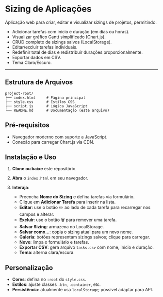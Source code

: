# Sizing de Aplicações

Aplicação web para criar, editar e visualizar sizings de projetos, permitindo:

* Adicionar tarefas com início e duração (em dias ou horas).
* Visualizar gráfico Gantt simplificado (Chart.js).
* CRUD completo de sizings salvos (LocalStorage).
* Editar/excluir tarefas individuais.
* Redefinir total de dias e redistribuir durações proporcionalmente.
* Exportar dados em CSV.
* Tema Claro/Escuro.

---

## Estrutura de Arquivos

```
project-root/
├── index.html     # Página principal
├── style.css      # Estilos CSS
├── script.js      # Lógica JavaScript
└── README.md      # Documentação (este arquivo)
```

## Pré-requisitos

* Navegador moderno com suporte a JavaScript.
* Conexão para carregar Chart.js via CDN.

## Instalação e Uso

1. **Clone ou baixe** este repositório.
2. **Abra** o `index.html` em seu navegador.
3. **Interaja**:

   * Preencha **Nome do Sizing** e defina tarefas via formulário.
   * Clique em **Adicionar Tarefa** para inserir na lista.
   * **Editar**: use o botão ✏️ ao lado de cada tarefa para recarregar nos campos e alterar.
   * **Excluir**: use o botão 🗑️ para remover uma tarefa.
   * **Salvar Sizing**: armazena no LocalStorage.
   * **Salvar como...**: copia o sizing atual para um novo nome.
   * **Galeria**: botões representam sizings salvos; clique para carregar.
   * **Novo**: limpa o formulário e tarefas.
   * **Exportar CSV**: gera arquivo `tasks.csv` com nome, início e duração.
   * **Tema**: alterna clara/escura.


## Personalização

* **Cores**: defina no `:root` do `style.css`.
* **Estilos**: ajuste classes `.btn`, `.container`, etc.
* **Persistência**: atualmente usa `localStorage`; possível adaptar para API.


